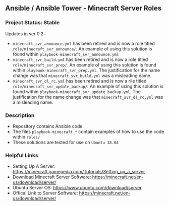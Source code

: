 ## Ansible / Ansible Tower - Minecraft Server Roles

### Project Status: Stable
Updates in ver 0.2:
  - `minecraft_svr_announce.yml` has been retired and is now a role titled `role/minecraft_svr_announce/`. An example of using this solution is found within `playbook-minecraft_svr_announce.yml`
  - `minecraft_svr_build.yml` has been retired and is now a role titled `role/minecraft_svr_prep/`. An example of using this solution is found within `playbook-minecraft_svr_prep.yml`. The justification for the name change was that `minecraft_svr_build.yml` was a misleading name.
  - `minecraft_svr_dl_rc.yml` has been retired and is now a rile titled `role/minecraft_svr_update_backup/`. An example of using this solution is found within `playbook-minecraft_svr_update_backup.yml`. The justification for the name change was that `minecraft_svr_dl_rc.yml` was a misleading name.

### Description
  - Repository contains Ansible code
  - The files `playbook-minecraft_*` contain examples of how to use the code within `roles/` 
  - These solutions are tested for use on `Ubuntu 18.04`

### Helpful Links
  - Setting Up A Server: https://minecraft.gamepedia.com/Tutorials/Setting_up_a_server
  - Download Minecraft Server Software: https://minecraft.net/en-us/download/server/
  - Ubuntu Server OS: https://www.ubuntu.com/download/server
  - Offical Link to Server Software: https://minecraft.net/en-us/download/server/
